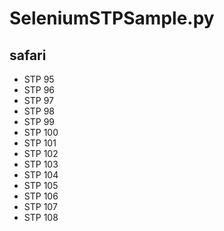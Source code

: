 # SeleniumSTPSample.py

## safari

- STP 95
- STP 96
- STP 97
- STP 98
- STP 99
- STP 100
- STP 101
- STP 102
- STP 103
- STP 104
- STP 105
- STP 106
- STP 107
- STP 108

